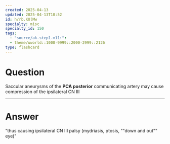 ```yaml
---
created: 2025-04-13
updated: 2025-04-13T10:52
id: h/rb.KU(Mw
specialty: misc
specialty_id: 150
tags:
  - "source/ak-step1-v11:": 
  - theme/uworld::1000-9999::2000-2999::2126
type: flashcard
---
```


# Question
Saccular aneurysms of the **PCA posterior** communicating artery may cause compression of the ipsilateral CN III

---

# Answer
"thus causing ipsilateral CN III palsy (mydriasis, ptosis, ""down and out"" eye)"